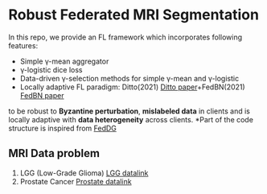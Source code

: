 # Robust Federated MRI Segmentation
In this repo, we provide an FL framework which incorporates following features:

- Simple γ-mean aggregator
- γ-logistic dice loss
- Data-driven γ-selection methods for simple γ-mean and γ-logistic
- Locally adaptive FL paradigm: Ditto(2021) [Ditto paper](https://arxiv.org/abs/2012.04221)+FedBN(2021) [FedBN paper](https://arxiv.org/abs/2102.07623)

to be robust to **Byzantine perturbation**, **mislabeled data** in clients and is locally adaptive with **data heterogeneity** across clients.
*Part of the code structure is inspired from [FedDG](https://github.com/liuquande/FedDG-ELCFS)


## MRI Data problem
1. LGG (Low-Grade Glioma) [LGG datalink](https://www.kaggle.com/datasets/mateuszbuda/lgg-mri-segmentation)
2. Prostate Cancer [Prostate datalink](https://liuquande.github.io/SAML/)








